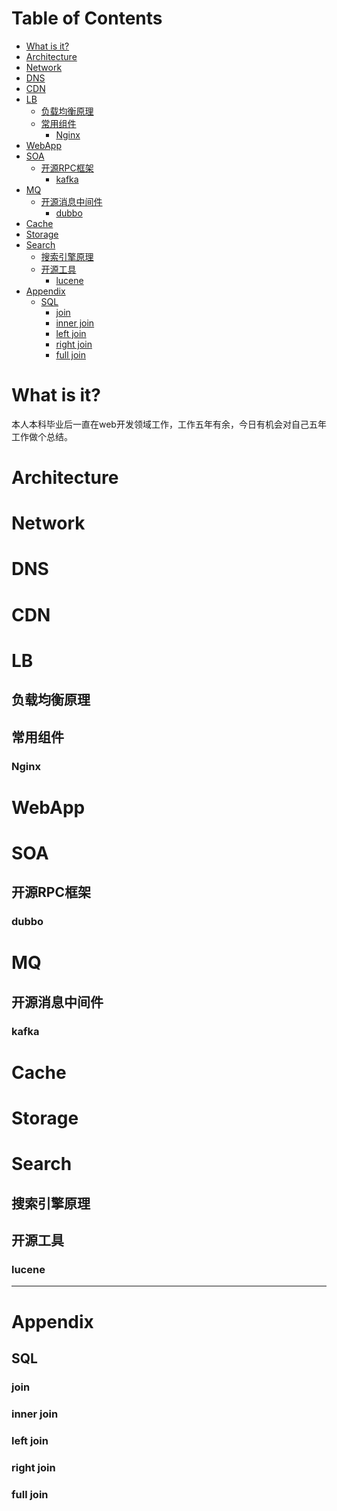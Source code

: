 # Table of Contents
* <a href="#what-is-it">What is it?</a>
* <a href="#architecture">Architecture</a>
* <a href="#network">Network</a>
* <a href="#dns">DNS</a>
* <a href="#cdn">CDN</a>
* <a href="#lb">LB</a>
  * <a href="#负载均衡原理">负载均衡原理</a>
  * <a href="#常用组件">常用组件</a>
    * <a href="#Nginx">Nginx</a>
* <a href="#webapp">WebApp</a>
* <a href="#soa">SOA</a>
  * <a href="#开源rpc框架">开源RPC框架</a>
    * <a href="#kafka">kafka</a>
* <a href="#mq">MQ</a>
  * <a href="#开源消息中间件">开源消息中间件</a>
    * <a href="#dubbo">dubbo</a>
* <a href="#cache">Cache</a>
* <a href="#storage">Storage</a>
* <a href="#search">Search</a>
  * <a href="#搜索引擎原理">搜索引擎原理</a>
  * <a href="#开源工具">开源工具</a>
    * <a href="#lucene">lucene</a>
* <a href="#appendix">Appendix</a>
  * <a href="#sql">SQL</a>
    * <a href="#join">join</a>
    * <a href="#inner-join">inner join</a>
    * <a href="#left-join">left join</a>
    * <a href="#right-join">right join</a>
    * <a href="#full-join">full join</a>
    
# What is it?
本人本科毕业后一直在web开发领域工作，工作五年有余，今日有机会对自己五年工作做个总结。


# Architecture


# Network


# DNS


# CDN


# LB
## 负载均衡原理
## 常用组件
### Nginx

# WebApp


# SOA
## 开源RPC框架
### dubbo

# MQ
## 开源消息中间件
### kafka

# Cache


# Storage


# Search
## 搜索引擎原理
## 开源工具
### lucene


------

# Appendix
## SQL
### join
### inner join
### left join
### right join
### full join
